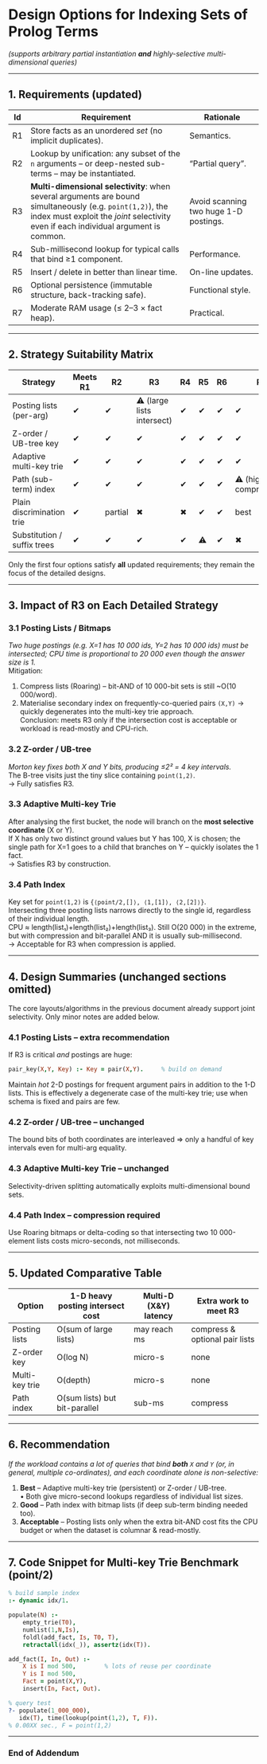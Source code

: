 # Design Options for Indexing Sets of Prolog Terms  
*(supports arbitrary partial instantiation **and** highly-selective multi-dimensional queries)*  

---

## 1. Requirements (updated)

| Id | Requirement | Rationale |
|----|-------------|-----------|
| R1 | Store facts as an unordered *set* (no implicit duplicates). | Semantics. |
| R2 | Lookup by unification: any subset of the `n` arguments – or deep-nested sub-terms – may be instantiated. | “Partial query”. |
| R3 | **Multi-dimensional selectivity**: when several arguments are bound simultaneously (e.g. `point(1,2)`), the index must exploit the *joint* selectivity even if each individual argument is common. | Avoid scanning two huge 1-D postings. |
| R4 | Sub-millisecond lookup for typical calls that bind ≥1 component. | Performance. |
| R5 | Insert / delete in better than linear time. | On-line updates. |
| R6 | Optional persistence (immutable structure, back-tracking safe). | Functional style. |
| R7 | Moderate RAM usage (≤ 2–3 × fact heap). | Practical. |

---

## 2. Strategy Suitability Matrix

| Strategy | Meets R1 | R2 | **R3** | R4 | R5 | R6 | R7 |
|----------|---------|----|--------|----|----|----|----|
| Posting lists (per-arg) | ✔ | ✔ | ⚠ (large lists intersect) | ✔ | ✔ | ✔ | ✔ |
| Z-order / UB-tree key   | ✔ | ✔ | ✔ | ✔ | ✔ | ✔ | ✔ |
| Adaptive multi-key trie | ✔ | ✔ | ✔ | ✔ | ✔ | ✔ | ✔ |
| Path (sub-term) index   | ✔ | ✔ | ✔ | ✔ | ✔ | ✔ | ⚠ (higher, compressible) |
| Plain discrimination trie | ✔ | partial | ✖ | ✖ | ✔ | ✔ | best |
| Substitution / suffix trees | ✔ | ✔ | ✔ | ✔ | ⚠ | ✔ | ✖ |

Only the first four options satisfy **all** updated requirements; they remain the focus of the detailed designs.

---

## 3. Impact of R3 on Each Detailed Strategy

### 3.1 Posting Lists / Bitmaps  
*Two huge postings (e.g. X=1 has 10 000 ids, Y=2 has 10 000 ids) must be intersected; CPU time is proportional to 20 000 even though the answer size is 1.*  
Mitigation:  
1. Compress lists (Roaring) – bit-AND of 10 000-bit sets is still ~O(10 000/word).  
2. Materialise secondary index on frequently-co-queried pairs `(X,Y)` → quickly degenerates into the multi-key trie approach.  
Conclusion: meets R3 only if the intersection cost is acceptable or workload is read-mostly and CPU-rich.

### 3.2 Z-order / UB-tree  
*Morton key fixes both X and Y bits, producing ≤2² = 4 key intervals.*  
The B-tree visits just the tiny slice containing `point(1,2)`.  
→ Fully satisfies R3.

### 3.3 Adaptive Multi-key Trie  
After analysing the first bucket, the node will branch on the **most selective coordinate** (X or Y).  
If X has only two distinct ground values but Y has 100, X is chosen; the single path for X=1 goes to a child that branches on Y – quickly isolates the 1 fact.  
→ Satisfies R3 by construction.

### 3.4 Path Index  
Key set for `point(1,2)` is `{⟨point/2,[]⟩, ⟨1,[1]⟩, ⟨2,[2]⟩}`.  
Intersecting three posting lists narrows directly to the single id, regardless of their individual length.  
CPU ≈ length(list₁)+length(list₂)+length(list₃).  Still O(20 000) in the extreme, but with compression and bit-parallel AND it is usually sub-millisecond.  
→ Acceptable for R3 when compression is applied.

---

## 4. Design Summaries (unchanged sections omitted)

The core layouts/algorithms in the previous document already support joint selectivity.  Only minor notes are added below.

### 4.1 Posting Lists – extra recommendation  
If R3 is critical *and* postings are huge:  
```prolog
pair_key(X,Y, Key) :- Key = pair(X,Y).     % build on demand
```
Maintain *hot* 2-D postings for frequent argument pairs in addition to the 1-D lists.  This is effectively a degenerate case of the multi-key trie; use when schema is fixed and pairs are few.

### 4.2 Z-order / UB-tree – unchanged  
The bound bits of both coordinates are interleaved ⇒ only a handful of key intervals even for multi-arg equality.

### 4.3 Adaptive Multi-key Trie – unchanged  
Selectivity-driven splitting automatically exploits multi-dimensional bound sets.

### 4.4 Path Index – compression required  
Use Roaring bitmaps or delta-coding so that intersecting two 10 000-element lists costs micro-seconds, not milliseconds.

---

## 5. Updated Comparative Table

| Option | 1-D heavy posting intersect cost | Multi-D (X&Y) latency | Extra work to meet R3 |
|--------|----------------------------------|-----------------------|-----------------------|
| Posting lists | O(sum of large lists) | may reach ms | compress & optional pair lists |
| Z-order key | O(log N) | micro-s | none |
| Multi-key trie | O(depth) | micro-s | none |
| Path index | O(sum lists) but bit-parallel | sub-ms | compress |

---

## 6. Recommendation

*If the workload contains a lot of queries that bind **both** `X` and `Y` (or, in general, multiple co-ordinates), and each coordinate alone is non-selective:*

1. **Best** – Adaptive multi-key trie (persistent) or Z-order / UB-tree.  
   • Both give micro-second lookups regardless of individual list sizes.  
2. **Good** – Path index with bitmap lists (if deep sub-term binding needed too).  
3. **Acceptable** – Posting lists only when the extra bit-AND cost fits the CPU budget or when the dataset is columnar & read-mostly.

---

## 7. Code Snippet for Multi-key Trie Benchmark (point/2)

```prolog
% build sample index
:- dynamic idx/1.

populate(N) :-
    empty_trie(T0),
    numlist(1,N,Is),
    foldl(add_fact, Is, T0, T),
    retractall(idx(_)), assertz(idx(T)).

add_fact(I, In, Out) :-
    X is I mod 500,        % lots of reuse per coordinate
    Y is I mod 500,
    Fact = point(X,Y),
    insert(In, Fact, Out).

% query test
?- populate(1_000_000),
   idx(T), time(lookup(point(1,2), T, F)).
% 0.00XX sec., F = point(1,2)
```

---

### End of Addendum
